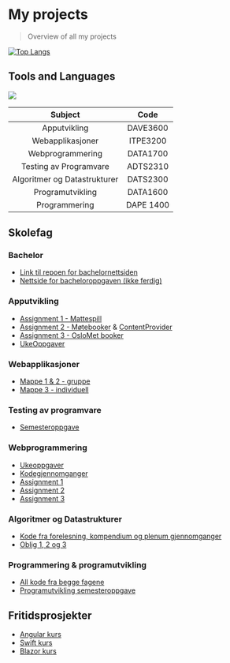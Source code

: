 # My projects
> Overview of all my projects

[![Top Langs](https://github-readme-stats.vercel.app/api/top-langs/?username=nikolasekiw&layout=compact)](https://github.com/anuraghazra/github-readme-stats)

## Tools and Languages
<img src="https://user-images.githubusercontent.com/44602947/107545164-44b24900-6bcb-11eb-8c53-937c385e9c20.png" style="width=10px;">


| Subject | Code |
| :---: | :---: |
| Apputvikling | DAVE3600 |
| Webapplikasjoner | ITPE3200 |
| Webprogrammering | DATA1700 |
| Testing av Programvare | ADTS2310 |
| Algoritmer og Datastrukturer| DATS2300 |
| Programutvikling | DATA1600 |
| Programmering | DAPE 1400 |

## Skolefag

### Bachelor
- [Link til repoen for bachelornettsiden](https://github.com/martineea/martineea.github.io)
- [Nettside for bacheloroppgaven (ikke ferdig)](https://martineea.github.io/#)

### Apputvikling
- [Assignment 1 - Mattespill](https://github.com/nikolasekiw/AppUtvikling_DAVE3600/tree/master/Mappe1_MatteSpill)
- [Assignment 2 - Møtebooker](https://github.com/nikolasekiw/AppUtvikling_DAVE3600/tree/master/Mappe2_MoteBooker) & [ContentProvider](https://github.com/nikolasekiw/AppUtvikling_DAVE3600/tree/master/Mappe3_ContentProvider)
- [Assignment 3 - OsloMet booker](https://github.com/nikolasekiw/AppUtvikling_DAVE3600/tree/master/Mappe3_OsloMetBooker)
- [UkeOppgaver](https://github.com/nikolasekiw/AppUtvikling_DAVE3600/tree/master/Oppgaver)

### Webapplikasjoner
- [Mappe 1 & 2 - gruppe](https://github.com/nikolasekiw/WebApplikasjoner_ITPE3200/tree/master/Webapplikasjoner_Mappe1_2)
- [Mappe 3 - individuell](https://github.com/nikolasekiw/WebApplikasjoner_ITPE3200/tree/master/Webapplikasjoner-Mappe3_Individuell)

### Testing av programvare
- [Semesteroppgave](https://github.com/nikolasekiw/ADTS2310/tree/master/Testing%20semesteroppgave)

### Webprogrammering
- [Ukeoppgaver](https://github.com/nikolasekiw/DATA1700/tree/master/Motorvogn)
- [Kodegjennomganger](https://github.com/nikolasekiw/WebProgrammering_DATA1700/tree/master/KodeGjennomgang)
- [Assignment 1](https://github.com/nikolasekiw/WebProgrammering_DATA1700/tree/master/Assignments/Assignment_1)
- [Assignment 2](https://github.com/nikolasekiw/WebProgrammering_DATA1700/tree/master/Assignments/Assignment_2)
- [Assignment 3](https://github.com/nikolasekiw/WebProgrammering_DATA1700/tree/master/Assignments/Assignment_3)

### Algoritmer og Datastrukturer
- [Kode fra forelesning, kompendium og plenum gjennomganger](https://github.com/nikolasekiw/DATS2300)
- [Oblig 1, 2 og 3](https://github.com/nikolasekiw/AlgDatOblig)

### Programmering & programutvikling
- [All kode fra begge fagene](https://github.com/nikolasekiw/DAPE1400-DATA1600)
- [Programutvikling semesteroppgave](https://github.com/nikolasekiw/DATA1600-Semesteroppgave)

## Fritidsprosjekter
- [Angular kurs](https://github.com/nikolasekiw/AngularLearning) 
- [Swift kurs](https://github.com/nikolasekiw/SwiftLearning)
- [Blazor kurs](https://github.com/nikolasekiw/BlazorLearning)
